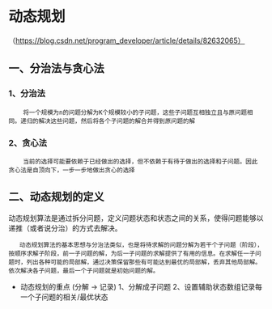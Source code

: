 # 动态规划
（https://blog.csdn.net/program_developer/article/details/82632065）

## 一、分治法与贪心法

### 1、分治法

		将一个规模为n的问题分解为K个规模较小的子问题，这些子问题互相独立且与原问题相同。递归的解决这些问题，然后将各个子问题的解合并得到原问题的解

### 2、贪心法

		当前的选择可能要依赖于已经做出的选择，但不依赖于有待于做出的选择和子问题。因此贪心法是自顶向下，一步一步地做出贪心的选择

## 二、动态规划的定义

动态规划算法是通过拆分问题，定义问题状态和状态之间的关系，使得问题能够以递推（或者说分治）的方式去解决。

       动态规划算法的基本思想与分治法类似，也是将待求解的问题分解为若干个子问题（阶段），按顺序求解子阶段，前一子问题的解，为后一子问题的求解提供了有用的信息。在求解任一子问题时，列出各种可能的局部解，通过决策保留那些有可能达到最优的局部解，丢弃其他局部解。依次解决各子问题，最后一个子问题就是初始问题的解。

* 动态规划的重点 (分解 -> 记录)
1、分解成子问题
2、设置辅助状态数组记录每一个子问题的相关/最优状态
